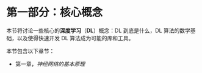 # 第一部分：核心概念

本节将讨论一些核心的**深度学习**（**DL**）概念：DL 到底是什么，DL 算法的数学基础，以及使得快速开发 DL 算法成为可能的库和工具。

本节包含以下章节：

+   第一章，*神经网络的基本原理*
